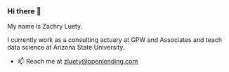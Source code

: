 ### Hi there 👋

My name is Zachry Luety.

I currently work as a consulting actuary at GPW and Associates and teach data science at Arizona State University.

- 📫 Reach me at zluety@openlending.com

<!--
**zrluety/zrluety** is a ✨ _special_ ✨ repository because its `README.md` (this file) appears on your GitHub profile.

Here are some ideas to get you started:

- 🔭 I’m currently working on ...
- 🌱 I’m currently learning ...
- 👯 I’m looking to collaborate on ...
- 🤔 I’m looking for help with ...
- 💬 Ask me about ...
- 📫 How to reach me: ...
- 😄 Pronouns: ...
- ⚡ Fun fact: ...
-->
